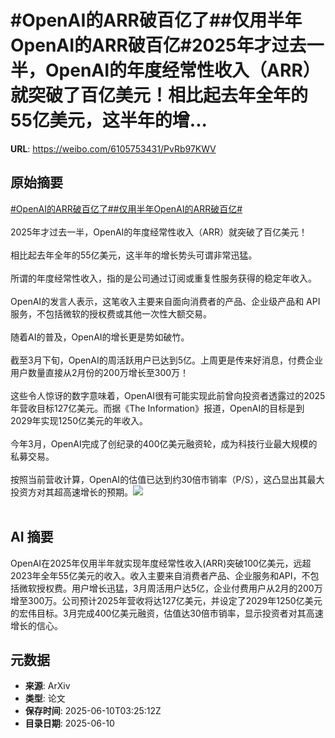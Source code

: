 # #OpenAI的ARR破百亿了##仅用半年OpenAI的ARR破百亿#2025年才过去一半，OpenAI的年度经常性收入（ARR）就突破了百亿美元！相比起去年全年的55亿美元，这半年的增...

**URL**: https://weibo.com/6105753431/PvRb97KWV

## 原始摘要

<a href="https://m.weibo.cn/search?containerid=231522type%3D1%26t%3D10%26q%3D%23OpenAI%E7%9A%84ARR%E7%A0%B4%E7%99%BE%E4%BA%BF%E4%BA%86%23&amp;extparam=%23OpenAI%E7%9A%84ARR%E7%A0%B4%E7%99%BE%E4%BA%BF%E4%BA%86%23" data-hide=""><span class="surl-text">#OpenAI的ARR破百亿了#</span></a><a href="https://m.weibo.cn/search?containerid=231522type%3D1%26t%3D10%26q%3D%23%E4%BB%85%E7%94%A8%E5%8D%8A%E5%B9%B4OpenAI%E7%9A%84ARR%E7%A0%B4%E7%99%BE%E4%BA%BF%23&amp;extparam=%23%E4%BB%85%E7%94%A8%E5%8D%8A%E5%B9%B4OpenAI%E7%9A%84ARR%E7%A0%B4%E7%99%BE%E4%BA%BF%23" data-hide=""><span class="surl-text">#仅用半年OpenAI的ARR破百亿#</span></a><br><br>2025年才过去一半，OpenAI的年度经常性收入（ARR）就突破了百亿美元！<br><br>相比起去年全年的55亿美元，这半年的增长势头可谓非常迅猛。<br><br>所谓的年度经常性收入，指的是公司通过订阅或重复性服务获得的稳定年收入。<br><br>OpenAI的发言人表示，这笔收入主要来自面向消费者的产品、企业级产品和 API 服务，不包括微软的授权费或其他一次性大额交易。<br><br>随着AI的普及，OpenAI的增长更是势如破竹。<br><br>截至3月下旬，OpenAI的周活跃用户已达到5亿。上周更是传来好消息，付费企业用户数量直接从2月份的200万增长至300万！<br><br>这些令人惊讶的数字意味着，OpenAI很有可能实现此前曾向投资者透露过的2025年营收目标127亿美元。而据《The Information》报道，OpenAI的目标是到2029年实现1250亿美元的年收入。<br><br>今年3月，OpenAI完成了创纪录的400亿美元融资轮，成为科技行业最大规模的私募交易。<br><br>按照当前营收计算，OpenAI的估值已达到约30倍市销率（P/S），这凸显出其最大投资方对其超高速增长的预期。<img style="" src="https://tvax3.sinaimg.cn/large/006Fd7o3gy1i29zzeix0ej33xk2menpi.jpg" referrerpolicy="no-referrer"><br><br>

## AI 摘要

OpenAI在2025年仅用半年就实现年度经常性收入(ARR)突破100亿美元，远超2023年全年55亿美元的收入。收入主要来自消费者产品、企业服务和API，不包括微软授权费。用户增长迅猛，3月周活用户达5亿，企业付费用户从2月的200万增至300万。公司预计2025年营收将达127亿美元，并设定了2029年1250亿美元的宏伟目标。3月完成400亿美元融资，估值达30倍市销率，显示投资者对其高速增长的信心。

## 元数据

- **来源**: ArXiv
- **类型**: 论文
- **保存时间**: 2025-06-10T03:25:12Z
- **目录日期**: 2025-06-10
